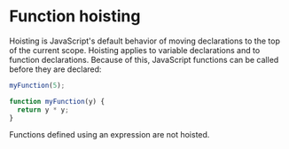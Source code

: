 # Function hoisting

Hoisting is JavaScript's default behavior of moving declarations to the top of the current scope. Hoisting applies to variable declarations and to function declarations. Because of this, JavaScript functions can be called before they are declared:

```js
myFunction(5);

function myFunction(y) {
  return y * y;
}
```

Functions defined using an expression are not hoisted.
